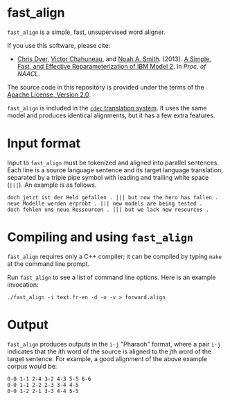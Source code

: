 fast_align
==========

`fast_align` is a simple, fast, unsupervised word aligner.

If you use this software, please cite:
* [Chris Dyer](http://www.cs.cmu.edu/~cdyer), [Victor Chahuneau](http://victor.chahuneau.fr), and [Noah A. Smith](http://www.cs.cmu.edu/~nasmith). (2013). [A Simple, Fast, and Effective Reparameterization of IBM Model 2](http://www.ark.cs.cmu.edu/cdyer/fast_valign.pdf). In *Proc. of NAACL*.

The source code in this repository is provided under the terms of the [Apache License, Version 2.0](http://www.apache.org/licenses/LICENSE-2.0.html).

`fast_align` is included in the [`cdec` translation system](http://www.cdec-decoder.org/). It uses the same model and produces identical alignments, but it has a few extra features.

# Input format

Input to `fast_align` must be tokenized and aligned into parallel sentences. Each line is a source language sentence and its target language translation, separated by a triple pipe symbol with leading and trailing white space (` ||| `). An example is as follows.

    doch jetzt ist der Held gefallen . ||| but now the hero has fallen .
    neue Modelle werden erprobt . ||| new models are being tested .
    doch fehlen uns neue Ressourcen . ||| but we lack new resources .

# Compiling and using `fast_align`

`fast_align` requires only a C++ compiler; it can be compiled by typing `make` at the command line prompt.

Run `fast_align` to see a list of command line options. Here is an example invocation:

    ./fast_align -i text.fr-en -d -o -v > forward.align

# Output

`fast_align` produces outputs in the `i-j` "Pharaoh" format, where a pair `i-j` indicates that the <i>i</i>th word of the source is aligned to the <i>j</i>th word of the target sentence. For example, a good alignment of the above example corpus would be:

    0-0 1-1 2-4 3-2 4-3 5-5 6-6
    0-0 1-1 2-2 2-3 3-4 4-5
    0-0 1-2 2-1 3-3 4-4 5-5


